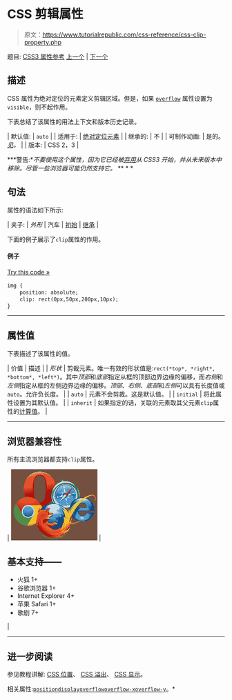 # CSS 剪辑属性

> 原文：<https://www.tutorialrepublic.com/css-reference/css-clip-property.php>

题目: [CSS3 属性参考](css3-properties.php) [上一个](css-clear-property.php) | [下一个](css-color-property.php)

## 描述

CSS 属性为绝对定位的元素定义剪辑区域。但是，如果 [`overflow`](css-overflow-property.php) 属性设置为`visible`，则不起作用。

下表总结了该属性的用法上下文和版本历史记录。

| 默认值: | `auto` |
| 适用于: | [绝对定位元素](../css-tutorial/css-position.php#absolute-positioning) |
| 继承的: | 不 |
| 可制作动画: | 是的。 [*见*](css-animatable-properties.php)*。* |
| 版本: | CSS 2，3 |

 ***警告:**不要使用这个属性，因为它已经被[弃用](../definitions.php#deprecated)从 CSS3 开始，并从未来版本中移除。尽管一些浏览器可能仍然支持它。*  ** * *

## 句法

属性的语法如下所示:

| 夹子: | *外形* &#124; 汽车 &#124; [初始](../definitions.php#initial) &#124; [继承](../definitions.php#inherit) |

下面的例子展示了`clip`属性的作用。

#### 例子

[Try this code »](../codelab.php?topic=css&file=clip-property "Try this code using online Editor")

```
img {
    position: absolute;
    clip: rect(0px,50px,200px,10px);
}
```

* * *

## 属性值

下表描述了该属性的值。

| 价值 | 描述 |
| *形状* | 剪裁元素。唯一有效的形状值是:`rect(*top*, *right*, *bottom*, *left*)`。其中*顶部*和*底部*指定从框的顶部边界边缘的偏移，而*右侧*和*左侧*指定从框的左侧边界边缘的偏移。*顶部*、*右侧*、*底部*和*左侧*可以具有长度值或`auto`。允许负长度。 |
| `auto` | 元素不会剪裁。这是默认值。 |
| `initial` | 将此属性设置为其默认值。 |
| `inherit` | 如果指定的话，关联的元素取其父元素`clip`属性的[计算值](../definitions.php#computed-value)。 |

* * *

## 浏览器兼容性

所有主流浏览器都支持`clip`属性。

| ![Browsers Icon](img/e9331123c77668c1832e541c2fca1002.png) | 

## 基本支持——

*   火狐 1+
*   谷歌浏览器 1+
*   Internet Explorer 4+
*   苹果 Safari 1+
*   歌剧 7+

 |

* * *

## 进一步阅读

参见教程讲解: [CSS 位置](../css-tutorial/css-position.php)、 [CSS 溢出](../css-tutorial/css-overflow.php)、 [CSS 显示](../css-tutorial/css-display.php)。

相关属性:[`position`](css-position-property.php)[`display`](css-display-property.php)[`overflow`](css-overflow-property.php)[`overflow-x`](css3-overflow-x-property.php)[`overflow-y`](css3-overflow-y-property.php)。*